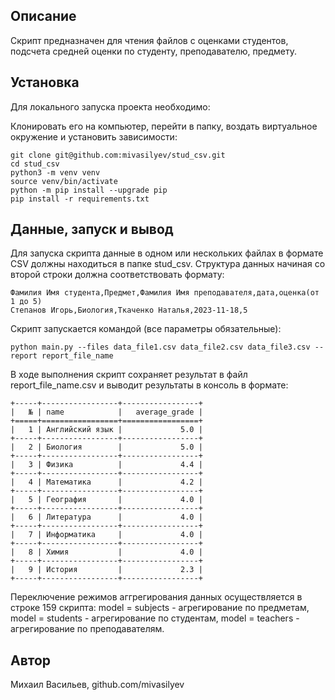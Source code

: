 ## Описание
Скрипт предназначен для чтения файлов с оценками студентов, подсчета средней оценки по студенту, преподавателю, предмету.

## Установка

Для локального запуска проекта необходимо:

Клонировать его на компьютер, перейти в папку, воздать виртуальное окружение и установить зависимости:
```
git clone git@github.com:mivasilyev/stud_csv.git
cd stud_csv
python3 -m venv venv
source venv/bin/activate
python -m pip install --upgrade pip
pip install -r requirements.txt
```
## Данные, запуск и вывод
Для запуска скрипта данные в одном или нескольких файлах в формате CSV должны находиться в папке stud_csv. Структура данных начиная со второй строки должна соответствовать формату:
```
Фамилия Имя студента,Предмет,Фамилия Имя преподавателя,дата,оценка(от 1 до 5)
Степанов Игорь,Биология,Ткаченко Наталья,2023-11-18,5
```
Скрипт запускается командой (все параметры обязательные):
```
python main.py --files data_file1.csv data_file2.csv data_file3.csv --report report_file_name
```
В ходе выполнения скрипт сохраняет результат в файл report_file_name.csv и выводит результаты в консоль в формате:
```
+-----+-----------------+-----------------+
|   № | name            |   average_grade |
+=====+=================+=================+
|   1 | Английский язык |             5.0 |
+-----+-----------------+-----------------+
|   2 | Биология        |             5.0 |
+-----+-----------------+-----------------+
|   3 | Физика          |             4.4 |
+-----+-----------------+-----------------+
|   4 | Математика      |             4.2 |
+-----+-----------------+-----------------+
|   5 | География       |             4.0 |
+-----+-----------------+-----------------+
|   6 | Литература      |             4.0 |
+-----+-----------------+-----------------+
|   7 | Информатика     |             4.0 |
+-----+-----------------+-----------------+
|   8 | Химия           |             4.0 |
+-----+-----------------+-----------------+
|   9 | История         |             2.3 |
+-----+-----------------+-----------------+
```
Переключение режимов аггрегирования данных осуществляется в строке 159 скрипта:
model = subjects  - агрегирование по предметам,
model = students  - агрегирование по студентам,
model = teachers  - агрегирование по преподавателям.

## Автор
Михаил Васильев, github.com/mivasilyev
